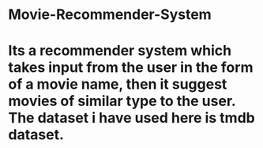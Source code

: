# Movie-Recommender-System
# Its a recommender system which takes input from the user in the form of a movie name, then it suggest movies of similar type to the user. The dataset i have used here is tmdb dataset.
